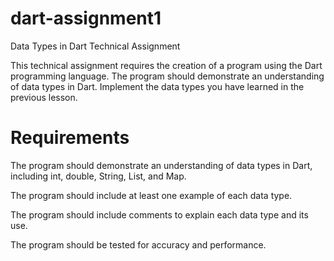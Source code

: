 # dart-assignment1

Data Types in Dart Technical Assignment

This technical assignment requires the creation of a program using the Dart programming language. The program should demonstrate an understanding of data types in Dart. Implement the data types you have learned in the previous lesson.

# Requirements

The program should demonstrate an understanding of data types in Dart, including int, double, String, List, and Map.

The program should include at least one example of each data type.

The program should include comments to explain each data type and its use.

The program should be tested for accuracy and performance.
